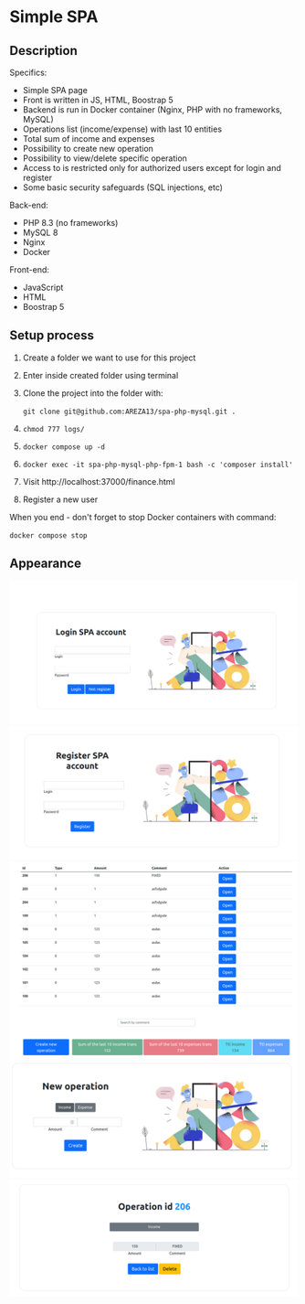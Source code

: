 # Simple SPA
## Description

Specifics:
- Simple SPA page
- Front is written in JS, HTML, Boostrap 5
- Backend is run in Docker container (Nginx, PHP with no frameworks, MySQL)
- Operations list (income/expense) with last 10 entities
- Total sum of income and expenses
- Possibility to create new operation
- Possibility to view/delete specific operation
- Access to is restricted only for authorized users except for login and register
- Some basic security safeguards (SQL injections, etc)

Back-end:
- PHP 8.3 (no frameworks)
- MySQL 8
- Nginx
- Docker

Front-end:
- JavaScript
- HTML
- Boostrap 5
## Setup process
1. Create a folder we want to use for this project
2. Enter inside created folder using terminal
3. Clone the project into the folder with:

    `git clone git@github.com:AREZA13/spa-php-mysql.git .`
4. `chmod 777 logs/`
5. `docker compose up -d`
6. `docker exec -it spa-php-mysql-php-fpm-1 bash -c 'composer install'`
7. Visit http://localhost:37000/finance.html
8. Register a new user

When you end - don't forget to stop Docker containers with command:

`docker compose stop`

## Appearance

![login](docs/login.png)
![register](docs/register.png)
![list](docs/list.png)
![new_form](docs/newform.png)
![single](docs/single.png)